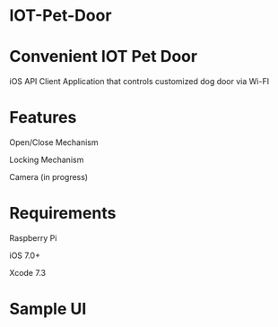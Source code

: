 # IOT-Pet-Door
# Convenient IOT Pet Door

iOS API Client Application that controls customized dog door via Wi-FI

# Features

Open/Close Mechanism

Locking Mechanism

Camera (in progress)


# Requirements

Raspberry Pi

iOS 7.0+

Xcode 7.3


# Sample UI


